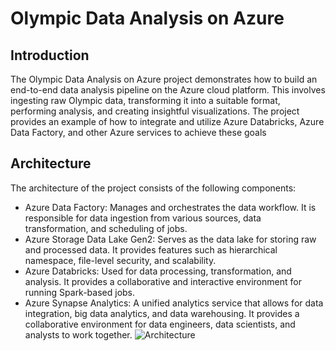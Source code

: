 # Olympic Data Analysis on Azure

## Introduction
The Olympic Data Analysis on Azure project demonstrates how to build an end-to-end data analysis pipeline on the Azure cloud platform. This involves ingesting raw Olympic data, transforming it into a suitable format, performing analysis, and creating insightful visualizations. The project provides an example of how to integrate and utilize Azure Databricks, Azure Data Factory, and other Azure services to achieve these goals

## Architecture
The architecture of the project consists of the following components:
* Azure Data Factory: Manages and orchestrates the data workflow. It is responsible for data ingestion from various sources, data transformation, and scheduling of jobs.
* Azure Storage Data Lake Gen2: Serves as the data lake for storing raw and processed data. It provides features such as hierarchical namespace, file-level security, and scalability.
* Azure Databricks: Used for data processing, transformation, and analysis. It provides a collaborative and interactive environment for running Spark-based jobs.
* Azure Synapse Analytics: A unified analytics service that allows for data integration, big data analytics, and data warehousing. It provides a collaborative environment for data engineers, data scientists, and analysts to work together.
![Architecture](https://github.com/shovit504/AzureOlympicsPipline/blob/main/Images/DataWorkFlow.png/1270x512)
